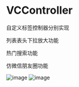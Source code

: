# VCController
自定义标签控制器分别实现

列表表头下拉放大功能

热门搜索功能

仿微信朋友圈功能

![image](https://github.com/gengluchao/VCController/blob/master/pictureOne)
![image](https://github.com/gengluchao/VCController/blob/master/search.png)
